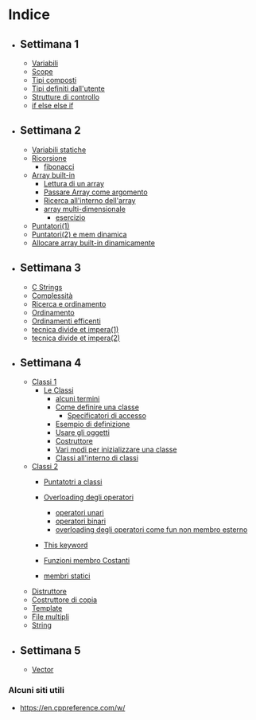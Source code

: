 # Indice

- ## Settimana 1

    - [Variabili](./sett1/1_1_Variabili.cpp)
    - [Scope](./sett1/1_2_scope.cpp)
    - [Tipi composti](./sett1/2_1_Tipi_composti.cpp)
    - [Tipi definiti dall'utente](./sett1/2_2_Tipi_definiti_dall'utente.cpp)
    - [Strutture di controllo](./sett1/2_3_strutture_di_controllo.cpp)
    - [if else else if](./sett1/2_5.cpp)
  
- ## Settimana 2
  
    - [Variabili statiche](./sett2/5_1_variabili_statiche.cpp)
    - [Ricorsione](./sett2/5_2_ricorsione.cpp)
        - [fibonacci](./sett2/5_3_fib.cpp)
    - [Array built-in](./sett2/6_1_Array_built-in.cpp)
        - [Lettura di un array](./sett2/6_2_Lettura_di_Array.cpp)
        - [Passare Array come argomento](./sett2/6_3_Passare_Array_come_argomento.cpp)
        - [Ricerca all'interno dell'array](.\sett2\6_4_Ricerca_all'interno_dell'array.cpp)
        - [array multi-dimensionale](sett2/6_5_array_multi-dimensionale.cpp)
            - [esercizio](sett2/6_6.cpp)
    - [Puntatori(1)](sett2/7_1.cpp)
    - [Puntatori(2) e mem dinamica](sett2/7_2_Puntatori_e_mem_dinamica.cpp)
    - [Allocare array built-in dinamicamente](sett2/7_3_allocare_array_built-in_dinamicamente.cpp)

- ## Settimana 3
  
    - [C Strings](.\sett3\9_1_c_strings.cpp)
    - [Complessità](.\sett3\9_2_complessità.md)
    - [Ricerca e ordinamento](sett3\10_1_ricerca_e_ordinamento.cpp)
    - [Ordinamento](./sett3/10_3_Ordinamento.cpp)
        <!-- - [ordinare un array di int](./sett3/10_4_ordinare_un_array_di_int.cpp) -->
    - [Ordinamenti efficenti](./sett3/11_2_Ordinamenti_efficenti.cpp)
    - [tecnica divide et impera(1)](./sett3/10_2_tecnica_divide_et_impera.md)
    - [tecnica divide et impera(2)](./sett3/11_1_nota_su_divide_et_impera.md)
  
- ## Settimana 4
  
    - [Classi 1](sett4/13_1_Classi1.md)
        - [Le Classi](sett4/13_1_Classi1.md/#le-classi)
          - [alcuni termini](sett4/13_1_Classi1.md/#alcuni-termini)
          - [Come definire una classe](sett4/13_1_Classi1.md/#come-definire-una-classe)
              - [Specificatori di accesso](sett4/13_1_Classi1.md/#specificatori-di-accesso)
          - [Esempio di definizione](sett4/13_1_Classi1.md/#esempio-di-definizione)
          - [Usare gli oggetti](sett4/13_1_Classi1.md/#usare-gli-oggetti)
          - [Costruttore](sett4/13_1_Classi1.md/#costruttore)
          - [Vari modi per inizializzare una classe](sett4/13_1_Classi1.md/#vari-modi-per-inizializzare-una-classe)
          - [Classi all'interno di classi](#classi-allinterno-di-classi)
    - [Classi 2](sett4/14_1_Classi2.md)
        - [Puntatotri a classi](sett4/14_1_Classi2.md/#puntatori-a-classi)
        - [Overloading degli operatori](sett4/14_1_Classi2.md/#overloading-degli-operatori)

            - [operatori unari](sett4/14_1_Classi2.md/#operatori-unari)
            - [operatori binari](sett4/14_1_Classi2.md/#operatori-binari)
            - [overloading degli operatori come fun non membro esterno](sett4/14_1_Classi2.md/#overloading-degli-operatori-come-fun-non-membro-esterno)

        - [This keyword](sett4/14_1_Classi2.md/#This)

        - [Funzioni membro Costanti](sett4/14_1_Classi2.md/#Funzioni-membro-Costanti)

        - [membri statici](sett4/14_1_Classi2.md/#membri-statici)
    - [Distruttore](sett4/15_1_Distruttore.md)
    - [Costruttore di copia](sett4/15_2_Costruttore_di_copia.md)
    - [Template](sett4/15_3_Template.md)
    - [File multipli](sett4/15_4_File_multipli.md)
    - [String](sett4/16_1_Stringhe.md)
  
- ## Settimana 5
  
    - [Vector](sett5/17_1_Vector.md)

### Alcuni siti utili

- https://en.cppreference.com/w/
